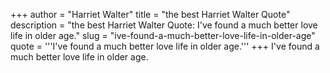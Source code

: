 +++
author = "Harriet Walter"
title = "the best Harriet Walter Quote"
description = "the best Harriet Walter Quote: I've found a much better love life in older age."
slug = "ive-found-a-much-better-love-life-in-older-age"
quote = '''I've found a much better love life in older age.'''
+++
I've found a much better love life in older age.
